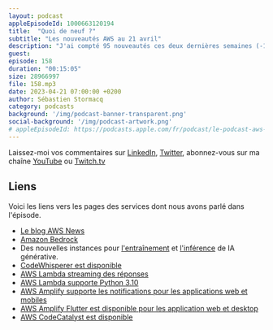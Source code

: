 ```yaml
---
layout: podcast
appleEpisodeId: 1000663120194
title:  "Quoi de neuf ?"
subtitle: "Les nouveautés AWS au 21 avril"
description: "J'ai compté 95 nouveautés ces deux dernières semaines (-12 WoW), dont des grosses annonces au sujet des IA génératives et des Large Language Model (LLM). Il y a eu aussi deux nouveautés importantes pour AWS Lambda. AWS CodeCatalyst, dont nous parlions la semaine passée est maintenant disponible. Et puis pour vous, les développeurs, j'ai noté quelques nouveautés côté Amplify."
guest: 
episode: 158
duration: "00:15:05"
size: 28966997
file: 158.mp3
date: 2023-04-21 07:00:00 +0200
author: Sébastien Stormacq
category: podcasts
background: '/img/podcast-banner-transparent.png'
social-background: '/img/podcast-artwork.png'
# appleEpisodeId: https://podcasts.apple.com/fr/podcast/le-podcast-aws-en-français/id1452118442
---
```


Laissez-moi vos commentaires sur [LinkedIn](https://www.linkedin.com/in/sebastienstormacq/), [Twitter](https://twitter.com/sebsto), abonnez-vous sur ma chaîne [YouTube](https://www.youtube.com/sebsto) ou [Twitch.tv](https://www.twitch.tv/sebAWS)

## Liens

Voici les liens vers les pages des services dont nous avons parlé dans l'épisode.

- [Le blog AWS News](https://aws.amazon.com/blogs/aws/)
- [Amazon Bedrock](https://aws.amazon.com/bedrock/)
- Des nouvelles instances pour [l'entraînement](https://aws.amazon.com/about-aws/whats-new/2023/04/amazon-ec2-trn1n-instances-network-ai-models/) et [l'inférence](https://aws.amazon.com/about-aws/whats-new/2023/04/amazon-ec2-inf2-instances-generative-ai-generally-available/) de IA générative.
- [CodeWhisperer est disponible](https://aws.amazon.com/blogs/aws/amazon-codewhisperer-free-for-individual-use-is-now-generally-available/)
- [AWS Lambda streaming des réponses](https://aws.amazon.com/blogs/compute/introducing-aws-lambda-response-streaming/)
- [AWS Lambda supporte Python 3.10](https://aws.amazon.com/about-aws/whats-new/2023/04/aws-lambda-python-3-10/)
- [AWS Amplify supporte les notifications pour les applications web et mobiles](https://aws.amazon.com/blogs/mobile/aws-amplify-supports-push-notifications/)
- [AWS Amplify Flutter est disponible pour les application web et desktop](https://aws.amazon.com/about-aws/whats-new/2023/04/aws-amplify-flutter-web-desktop-support/)
- [AWS CodeCatalyst est disponible](https://aws.amazon.com/about-aws/whats-new/2023/04/general-availability-amazon-codecatalyst/)